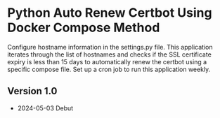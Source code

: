 # Python Auto Renew Certbot Using Docker Compose Method

Configure hostname information in the settings.py file. This application iterates
 through the list of hostnames and checks if the SSL certificate expiry is less
 than 15 days to automatically renew the certbot using a specific compose file.
 Set up a cron job to run this application weekly.

## Version 1.0

- 2024-05-03 Debut
